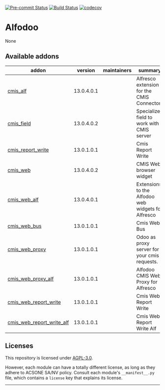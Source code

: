 
<!-- /!\ Non OCA Context : Set here the badge of your runbot / runboat instance. -->
[![Pre-commit Status](https://github.com/acsone/alfodoo/actions/workflows/pre-commit.yml/badge.svg?branch=13.0)](https://github.com/acsone/alfodoo/actions/workflows/pre-commit.yml?query=branch%3A13.0)
[![Build Status](https://github.com/acsone/alfodoo/actions/workflows/test.yml/badge.svg?branch=13.0)](https://github.com/acsone/alfodoo/actions/workflows/test.yml?query=branch%3A13.0)
[![codecov](https://codecov.io/gh/acsone/alfodoo/branch/13.0/graph/badge.svg)](https://codecov.io/gh/acsone/alfodoo)
<!-- /!\ Non OCA Context : Set here the badge of your translation instance. -->

<!-- /!\ do not modify above this line -->

# Alfodoo

None

<!-- /!\ do not modify below this line -->

<!-- prettier-ignore-start -->

[//]: # (addons)

Available addons
----------------
addon | version | maintainers | summary
--- | --- | --- | ---
[cmis_alf](cmis_alf/) | 13.0.4.0.1 |  | Alfresco extension for the CMIS Connector
[cmis_field](cmis_field/) | 13.0.4.0.2 |  | Specialized field to work with a CMIS server
[cmis_report_write](cmis_report_write/) | 13.0.1.0.1 |  | Cmis Report Write
[cmis_web](cmis_web/) | 13.0.4.0.2 |  | CMIS Web browser widget
[cmis_web_alf](cmis_web_alf/) | 13.0.4.0.1 |  | Extensions to the Alfodoo web widgets for Alfresco
[cmis_web_bus](cmis_web_bus/) | 13.0.1.0.1 |  | Cmis Web Bus
[cmis_web_proxy](cmis_web_proxy/) | 13.0.1.0.1 |  | Odoo as proxy server for your cmis requests.
[cmis_web_proxy_alf](cmis_web_proxy_alf/) | 13.0.1.0.1 |  | Alfodoo CMIS Web Proxy for Alfresco
[cmis_web_report_write](cmis_web_report_write/) | 13.0.1.0.1 |  | Cmis Web Report Write
[cmis_web_report_write_alf](cmis_web_report_write_alf/) | 13.0.1.0.1 |  | Cmis Web Report Write Alf

[//]: # (end addons)

<!-- prettier-ignore-end -->

## Licenses

This repository is licensed under [AGPL-3.0](LICENSE).

However, each module can have a totally different license, as long as they adhere to ACSONE SA/NV
policy. Consult each module's `__manifest__.py` file, which contains a `license` key
that explains its license.

----
<!-- /!\ Non OCA Context : Set here the full description of your organization. -->

